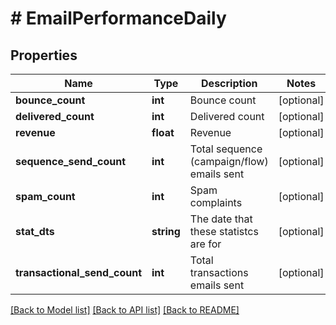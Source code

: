 # # EmailPerformanceDaily

## Properties

Name | Type | Description | Notes
------------ | ------------- | ------------- | -------------
**bounce_count** | **int** | Bounce count | [optional]
**delivered_count** | **int** | Delivered count | [optional]
**revenue** | **float** | Revenue | [optional]
**sequence_send_count** | **int** | Total sequence (campaign/flow) emails sent | [optional]
**spam_count** | **int** | Spam complaints | [optional]
**stat_dts** | **string** | The date that these statistcs are for | [optional]
**transactional_send_count** | **int** | Total transactions emails sent | [optional]

[[Back to Model list]](../../README.md#models) [[Back to API list]](../../README.md#endpoints) [[Back to README]](../../README.md)
